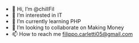 - 👋 Hi, I’m @chillFil
- 👀 I’m interested in IT
- 🌱 I’m currently learning PHP
- 💞️ I’m looking to collaborate on Making Money
- 📫 How to reach me filippo.carletti05@gmail.com

<!---
chillFil/chillFil is a ✨ special ✨ repository because its `README.md` (this file) appears on your GitHub profile.
You can click the Preview link to take a look at your changes.
--->
